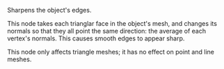 Sharpens the object's edges.

This node takes each trianglar face in the object's mesh, and changes its normals so that they all point the same direction: the average of each vertex's normals.  This causes smooth edges to appear sharp.

This node only affects triangle meshes; it has no effect on point and line meshes.
